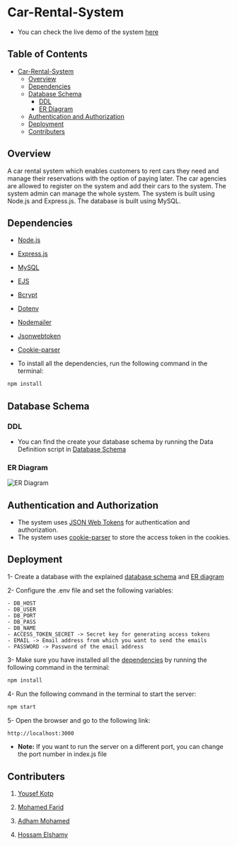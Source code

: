 # Car-Rental-System
- You can check the live demo of the system [here]()
## Table of Contents
- [Car-Rental-System](#car-rental-system)
    - [Overview](#overview)
    - [Dependencies](#dependencies)
    - [Database Schema](#database-schema)
        - [DDL](#ddl)
        - [ER Diagram](#er-diagram)
    - [Authentication and Authorization](#authentication-and-authorization)
    - [Deployment](#deployment)
    - [Contributers](#contributers)

## Overview
A car rental system which enables customers to rent cars they need and manage their reservations with the option of paying later. The car agencies are allowed to register on the system and add their cars to the system. The system admin can manage the whole system. The system is built using Node.js and Express.js. The database is built using MySQL.

## Dependencies
- [Node.js](https://nodejs.org/en/)
- [Express.js](https://expressjs.com/)
- [MySQL](https://www.mysql.com/)
- [EJS](https://ejs.co/)
- [Bcrypt](https://www.npmjs.com/package/bcrypt)
- [Dotenv](https://www.npmjs.com/package/dotenv)
- [Nodemailer](https://nodemailer.com/about/)
- [Jsonwebtoken](https://www.npmjs.com/package/jsonwebtoken)
- [Cookie-parser](https://www.npmjs.com/package/cookie-parser)

- To install all the dependencies, run the following command in the terminal:

```bash
npm install
```
## Database Schema

### DDL
- You can find the create your database schema by running the Data Definition script in [Database Schema](https://github.com/yousefkotp/Car-Rental-System/blob/main/DDL.sql)

### ER Diagram
<!-- embed the photo whose link is  here -->
![ER Diagram](https://github.com/yousefkotp/Car-Rental-System/blob/main/ER%20model/ER%20diagram.png)
## Authentication and Authorization
- The system uses [JSON Web Tokens](https://jwt.io/) for authentication and authorization.
- The system uses [cookie-parser](https://www.npmjs.com/package/cookie-parser) to store the access token in the cookies.

## Deployment

1- Create a database with the explained [database schema](#database-schema) and [ER diagram](#er-diagram)

2- Configure the .env file and set the following variables:

    - DB_HOST 
    - DB_USER 
    - DB_PORT 
    - DB_PASS 
    - DB_NAME 
    - ACCESS_TOKEN_SECRET -> Secret key for generating access tokens 
    - EMAIL -> Email address from which you want to send the emails 
    - PASSWORD -> Password of the email address 

3- Make sure you have installed all the [dependencies](#dependencies) by running the following command in the terminal:

```bash
npm install
```

4- Run the following command in the terminal to start the server:

```bash
npm start
```

5- Open the browser and go to the following link:

```bash
http://localhost:3000
``` 

<!--add a bold note -->
- **Note:** If you want to run the server on a different port, you can change the port number in index.js file


## Contributers

1. [Yousef Kotp](https://github.com/yousefkotp)

2. [Mohamed Farid](https://github.com/MohamedFarid612)

3. [Adham Mohamed](https://github.com/adhammohamed1)

4. [Hossam Elshamy](https://github.com/hossamelshamyy)



